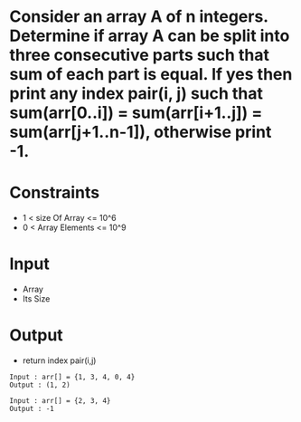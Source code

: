 # Consider an array A of n integers. Determine if array A can be split into three consecutive parts such that sum of each part is equal. If yes then print any index pair(i, j) such that sum(arr[0..i]) = sum(arr[i+1..j]) = sum(arr[j+1..n-1]), otherwise print -1.

# Constraints

- 1 < size Of Array <= 10^6
- 0 < Array Elements <= 10^9

# Input

- Array
- Its Size

# Output

- return index pair(i,j)

```
Input : arr[] = {1, 3, 4, 0, 4}
Output : (1, 2)

Input : arr[] = {2, 3, 4}
Output : -1

```
